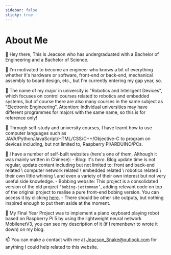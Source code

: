 ```yaml
---
sidebar: false
sticky: true
---
```

# About Me

👋 Hey there, This is Jeacson who has undergraduated with a Bachelor of Engineering and a Bachelor of Science.

🌱 I'm motivated to become an engineer who knows a bit of everything whether it's hardware or software, front-end or back-end, mechanical assembly to board design, etc., but I'm currently entering my gap year, so.

🎨 The name of my major in university is "Robotics and Intelligent Devices", which focuses on control courses related to robotics and embedded systems, but of course there are also many courses in the same subject as "Electronic Engineering". Attention: Individual universities may have different programmes for majors with the same name, so this is for reference only!

💬 Through self-study and university courses, I have learnt how to use computer languages such as JAVA/Python/JavaScript/HTML/CSS/C++/Objective-C to program on devices including, but not limited to, Raspberry Pi/ARDUINO/PCs.

🤔 I have a number of self-built websites (here's one of them, Although it was mainly written in Chinese): 
    - Blog: it's *here*. Blog update time is not regular, update content including but not limited to: front and back-end related \ computer network related \ embedded related \ robotics related \ their own little whining \ and even a variety of their own interest but not very useful side knowledge.
    - Bobbing website: This project is a consolidated version of the old project `‘bobing-jettonman’`, adding relevant code on top of the original project to realise a pure front-end bobing version. You can access it by clicking [here](https://bobing.jeacsonsnake.com/).
    - There should be other site outputs, but nothing inspired enough to put them aside at the moment. 

🤪 My Final Year Project was to implement a piano keyboard playing robot based on Raspberry Pi 5 by using the lightweight neural network MobilenetV3, you can see my description of it (if I remenbewr to wrote it down) on my blog.

📫 You can make a contact with me at Jeacson_Snake@outlook.com for anything I could help related to this website.
